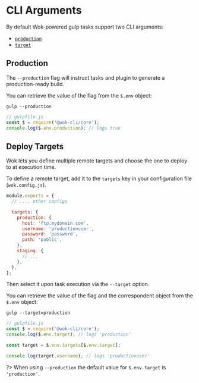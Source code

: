 # CLI Arguments

By default Wok-powered gulp tasks support two CLI arguments:

- [`production`](#production)
- [`target`](#deploy-targets)

## Production

The `--production` flag will instruct tasks and plugin to generate a production-ready build.

You can retrieve the value of the flag from the `$.env` object:

```
gulp --production
```

```js
// gulpfile.js
const $ = require('@wok-cli/core');
console.log($.env.production); // logs true
```

## Deploy Targets

Wok lets you define multiple remote targets and choose the one to deploy to at execution time.

To define a remote target, add it to the `targets` key in your configuration file (`wok.config.js`).

```js
module.exports = {
  // .... other configs

  targets: {
    production: {
      host: 'ftp.mydomain.com',
      username: 'productionuser',
      password: 'password',
      path: 'public',
    },
    staging: {
      // ...
    },
  },
};
```

Then select it upon task execution via the `--target` option.

You can retrieve the value of the flag and the correspondent object from the `$.env` object:

```
gulp --target=production
```

```js
// gulpfile.js
const $ = require('@wok-cli/core');
console.log($.env.target); // logs 'production'

const target = $.env.targets[$.env.target];

console.log(target.username); // logs 'productionuser'
```

?> When using `--production` the default value for `$.env.target` is `'production'`.
